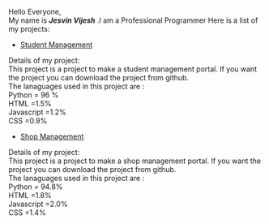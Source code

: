 Hello Everyone,                                                                               
  My name is _**Jesvin Vijesh**_ .I am a Professional Programmer Here is a list of my projects:
  
* [Student Management](https://github.com/jesvinvijesh/Student_Management/tree/devolopment)
  
 Details of my project:                                                                                                                                                             
 This project is a project to make a student management portal. If you want the project you can download the project from github.                                                              
 The lanaguages used in this project are :                                                                          
 Python          = 96 %                                                                                                                                                             
 HTML          =1.5%                                                                                                                                                               
 Javascript   =1.2%                                                                                                                                                                 
 CSS          =0.9%
 
* [Shop Management](https://github.com/jesvinvijesh/MSJ_Royal_Cashews)
  
 Details of my project:                                                                                                                                                             
 This project is a project to make a shop management portal. If you want the project you can download the project from github.                                                              
 The lanaguages used in this project are :                                                                          
 Python          = 94.8%                                                                                                                                                           
 HTML          =1.8%                                                                                                                                                               
 Javascript   =2.0%                                                                                                                                                                 
 CSS          =1.4%
